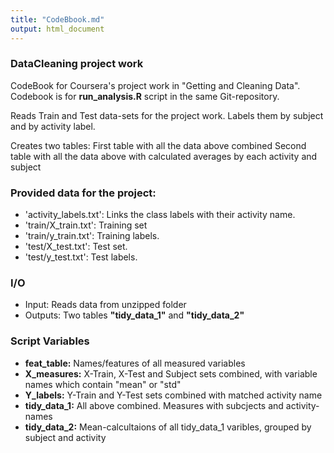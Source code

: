 ```yaml
---
title: "CodeBbook.md"
output: html_document
---
```


### DataCleaning project work
CodeBook for Coursera's project work in "Getting and Cleaning Data". Codebook is for **run_analysis.R** script in the same Git-repository.

Reads Train and Test data-sets for the project work. Labels them by subject and by activity label.

Creates two tables:
First table with all the data above combined
Second table with all the data above with calculated averages by each activity and subject

### Provided data for the project:
- 'activity_labels.txt': Links the class labels with their activity name.
- 'train/X_train.txt': Training set
- 'train/y_train.txt': Training labels.
- 'test/X_test.txt': Test set.
- 'test/y_test.txt': Test labels.

### I/O
- Input: Reads data from unzipped folder
- Outputs: Two tables **"tidy_data_1"** and **"tidy_data_2"**

### Script Variables
- **feat_table:**   Names/features of all measured variables
- **X_measures:**   X-Train, X-Test and Subject sets combined, with variable names which contain "mean" or "std" 
- **Y_labels:**     Y-Train and Y-Test sets combined with matched activity name
- **tidy_data_1:**  All above combined. Measures with subcjects and activity-names
- **tidy_data_2:**  Mean-calcultaions of all tidy_data_1 varibles, grouped by subject and activity

